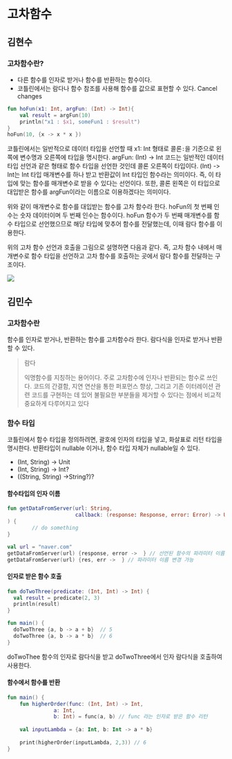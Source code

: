 # 고차함수

## 김현수

### 고차함수란?
- 다른 함수를 인자로 받거나 함수를 반환하는 함수이다.
- 코틀린에서는 람다나 함수 참조를 사용해 함수를 값으로 표현할 수 있다.
Cancel changes
```kotlin
fun hoFun(x1: Int, argFun: (Int) -> Int){
	val result = argFun(10)
	println("x1 : $x1, someFun1 : $result")
}
hoFun(10, {x -> x * x })
```

코틀린에서는 일반적으로 데이터 타입을 선언할 때 x1: Int 형태로 콜론`:`을 기준으로 왼쪽에 변수명과 오른쪽에 타입을 명시한다. argFun: (Int) -> Int 코드는 일반적인 데이터 타입 선언과 같은 형태로 함수 타입을 선언한 것인데 콜론 오른쪽이 타입이다. (Int) -> Int는 Int 타입 매개변수를 하나 받고 반환값이 Int 타입인 함수라는 의미이다. 즉, 이 타입에 맞는 함수를 매개변수로 받을 수 있다는 선언이다. 또한, 콜론 왼쪽은 이 타입으로 대입받은 함수를 argFun이라는 이름으로 이용하겠다는 의미이다.

위와 같이 매개변수로 함수를 대입받는 함수를 고차 함수라 한다. hoFun의 첫 번째 인수는 숫자 데이터이며 두 번째 인수는 함수이다. hoFun 함수가 두 번째 매개변수를 함수 타입으로 선언했으므로 해당 타입에 맞추어 함수를 전달했는데, 이때 람다 함수를 이용한다.

위의 고차 함수 선언과 호출을 그림으로 설명하면 다음과 같다. 즉, 고차 함수 내에서 매개변수로 함수 타입을 선언하고 고차 함수를 호출하는 곳에서 람다 함수를 전달하는 구조이다.

<img src="https://t1.daumcdn.net/cfile/tistory/9966F64E5A98AC3114">

## 김민수
### 고차함수란

함수를 인자로 받거나, 반환하는 함수를 고차함수라 한다. 람다식을 인자로 받거나 반환 할 수 있다.

> 람다
>
> 익명함수를 지칭하는 용어이다. 주로 고차함수에 인자나 반환되는 함수로 쓰인다. 코드의 간결함, 지연 연산을 통한 퍼포먼스 향상, 그리고 기존 이터레이션 관련 코드를 구현하는 데 있어 불필요한 부분들을 제거할 수 있다는 점에서 비교적 중요하게 다루어지고 있다

### 함수 타입

코틀린에서 함수 타입을 정의하려면, 괄호에 인자의 타입을 넣고, 화살표로 리턴 타입을 명시한다. 반환타입이 nullable 이거나, 함수 타입 자체가 nullable일 수 있다.

- (Int, String) -> Unit
- (Int, String) -> Int?
- ((String, String) ->String?)?

#### 함수타입의 인자 이름

``` kotlin
fun getDataFromServer(url: String, 
                      callback: (response: Response, error: Error) -> Unit
) {
		// do something  
}

val url = "naver.com"
getDataFromServer(url) {response, error ->  } // 선언된 함수의 파라미터 이름을 그대로 사용
getDataFromServer(url) {res, err ->  } // 파라미터 이름 변경 가능
```

#### 인자로 받은 함수 호출

```kotlin
fun doTwoThree(predicate: (Int, Int) -> Int) {
  val result = predicate(2, 3)
  println(result)
}

fun main() {
  doTwoThree {a, b -> a + b}  // 5
  doTwoThree {a, b -> a * b}  // 6
}
```

doTwoThee 함수의 인자로 람다식을 받고 doTwoThree에서 인자 람다식을 호출하여 사용한다.

#### 함수에서 함수를 반환

``` kotlin
fun main() {
    fun higherOrder(func: (Int, Int) -> Int,
               a: Int,
               b: Int) = func(a, b) // func 라는 인자로 받은 함수 리턴
    
 	val inputLambda = {a: Int, b: Int -> a * b}
    
    print(higherOrder(inputLambda, 2,3)) // 6
}
```
